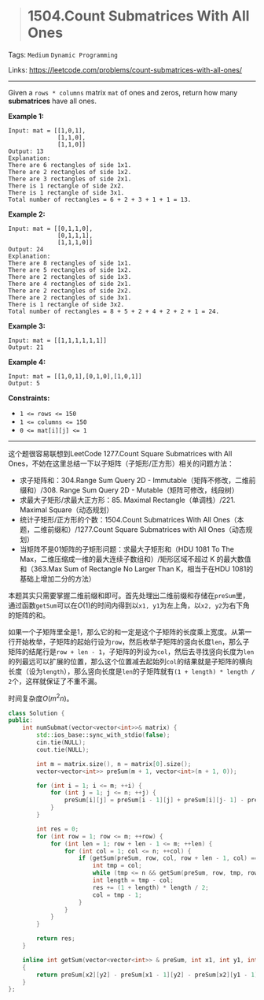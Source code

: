 > # 1504.Count Submatrices With All Ones

Tags: `Medium` `Dynamic Programming`

Links: https://leetcode.com/problems/count-submatrices-with-all-ones/

----

Given a `rows * columns` matrix `mat` of ones and zeros, return how many **submatrices** have all ones.

 

**Example 1:**

```
Input: mat = [[1,0,1],
              [1,1,0],
              [1,1,0]]
Output: 13
Explanation:
There are 6 rectangles of side 1x1.
There are 2 rectangles of side 1x2.
There are 3 rectangles of side 2x1.
There is 1 rectangle of side 2x2. 
There is 1 rectangle of side 3x1.
Total number of rectangles = 6 + 2 + 3 + 1 + 1 = 13.
```

**Example 2:**

```
Input: mat = [[0,1,1,0],
              [0,1,1,1],
              [1,1,1,0]]
Output: 24
Explanation:
There are 8 rectangles of side 1x1.
There are 5 rectangles of side 1x2.
There are 2 rectangles of side 1x3. 
There are 4 rectangles of side 2x1.
There are 2 rectangles of side 2x2. 
There are 2 rectangles of side 3x1. 
There is 1 rectangle of side 3x2. 
Total number of rectangles = 8 + 5 + 2 + 4 + 2 + 2 + 1 = 24.
```

**Example 3:**

```
Input: mat = [[1,1,1,1,1,1]]
Output: 21
```

**Example 4:**

```
Input: mat = [[1,0,1],[0,1,0],[1,0,1]]
Output: 5
```

 

**Constraints:**

- `1 <= rows <= 150`
- `1 <= columns <= 150`
- `0 <= mat[i][j] <= 1`

------

这个题很容易联想到LeetCode 1277.Count Square Submatrices with All Ones，不妨在这里总结一下以子矩阵（子矩形/正方形）相关的问题方法：

* 求子矩阵和：304.Range Sum Query 2D - Immutable（矩阵不修改，二维前缀和）/308. Range Sum Query 2D - Mutable（矩阵可修改，线段树）
* 求最大子矩形/求最大正方形：85. Maximal Rectangle（单调栈）/221. Maximal Square（动态规划）
* 统计子矩形/正方形的个数：1504.Count Submatrices With All Ones（本题，二维前缀和）/1277.Count Square Submatrices with All Ones（动态规划）
* 当矩阵不是01矩阵的子矩形问题：求最大子矩形和（HDU 1081 To The Max，二维压缩成一维的最大连续子数组和）/矩形区域不超过 K 的最大数值和（363.Max Sum of Rectangle No Larger Than K，相当于在HDU 1081的基础上增加二分的方法）

本题其实只需要掌握二维前缀和即可。首先处理出二维前缀和存储在`preSum`里，通过函数`getSum`可以在$O(1)$的时间内得到以`x1, y1`为左上角，以`x2, y2`为右下角的矩阵的和。

如果一个子矩阵里全是1，那么它的和一定是这个子矩阵的长度乘上宽度。从第一行开始枚举，子矩阵的起始行设为`row`，然后枚举子矩阵的竖向长度`len`，那么子矩阵的结尾行是`row + len - 1`，子矩阵的列设为`col`，然后去寻找竖向长度为`len`的列最远可以扩展的位置，那么这个位置减去起始列`col`的结果就是子矩阵的横向长度（设为`length`），那么竖向长度是`len`的子矩阵就有`(1 + length) * length / 2`个，这样就保证了不重不漏。

时间复杂度$O(m^2n)$。

```c++
class Solution {
public:
    int numSubmat(vector<vector<int>>& matrix) {
        std::ios_base::sync_with_stdio(false);
		cin.tie(NULL);
		cout.tie(NULL);

        int m = matrix.size(), n = matrix[0].size();
        vector<vector<int>> preSum(m + 1, vector<int>(n + 1, 0));

        for (int i = 1; i <= m; ++i) {
            for (int j = 1; j <= n; ++j) {
                preSum[i][j] = preSum[i - 1][j] + preSum[i][j- 1] - preSum[i - 1][j - 1] + matrix[i - 1][j - 1];
            }
        }

        int res = 0;
        for (int row = 1; row <= m; ++row) {
            for (int len = 1; row + len - 1 <= m; ++len) {
                for (int col = 1; col <= n; ++col) {
                    if (getSum(preSum, row, col, row + len - 1, col) == len) {
                        int tmp = col;
                        while (tmp <= n && getSum(preSum, row, tmp, row + len - 1, tmp) == len) ++tmp;
                        int length = tmp - col;
                        res += (1 + length) * length / 2;
                        col = tmp - 1;
                    }
                }
            }
        }

        return res;
    }

    inline int getSum(vector<vector<int>> & preSum, int x1, int y1, int x2, int y2)
    {
        return preSum[x2][y2] - preSum[x1 - 1][y2] - preSum[x2][y1 - 1] + preSum[x1 - 1][y1 - 1];
    }
};
```











